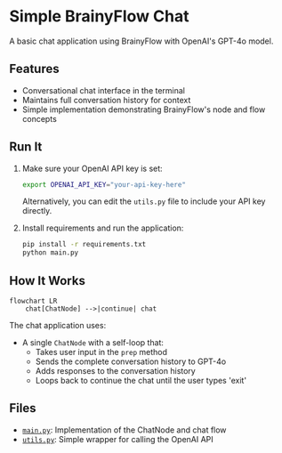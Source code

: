 #  Simple BrainyFlow Chat

A basic chat application using BrainyFlow with OpenAI's GPT-4o model.

## Features

- Conversational chat interface in the terminal
- Maintains full conversation history for context
- Simple implementation demonstrating BrainyFlow's node and flow concepts

## Run It

1. Make sure your OpenAI API key is set:
    ```bash
    export OPENAI_API_KEY="your-api-key-here"
    ```
    Alternatively, you can edit the `utils.py` file to include your API key directly.

2. Install requirements and run the application:
    ```bash
    pip install -r requirements.txt
    python main.py
    ```

## How It Works

```mermaid
flowchart LR
    chat[ChatNode] -->|continue| chat
```

The chat application uses:
- A single `ChatNode` with a self-loop that:
  - Takes user input in the `prep` method
  - Sends the complete conversation history to GPT-4o
  - Adds responses to the conversation history
  - Loops back to continue the chat until the user types 'exit'


## Files

- [`main.py`](./main.py): Implementation of the ChatNode and chat flow
- [`utils.py`](./utils.py): Simple wrapper for calling the OpenAI API
 